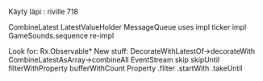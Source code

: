 Käyty läpi : riville 718

CombineLatest
LatestValueHolder
MessageQueue
  uses
  impl
ticker
  impl
GameSounds.sequence
  re-impl

Look for:
  Rx.Observable*
New stuff:
  DecorateWithLatestOf->decorateWith
  CombineLatestAsArray->combineAll
  EventStream
    skip
    skipUntil
    filterWithProperty
    bufferWithCount
  Property
    .filter
    .startWith
    .takeUntil
